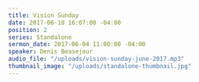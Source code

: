 ```yaml
---
title: Vision Sunday
date: 2017-06-18 16:07:00 -04:00
position: 2
series: Standalone
sermon_date: 2017-06-04 11:00:00 -04:00
speaker: Denis Beasejour
audio_file: "/uploads/vision-sunday-june-2017.mp3"
thumbnail_image: "/uploads/standalone-thumbnail.jpg"
---
```


